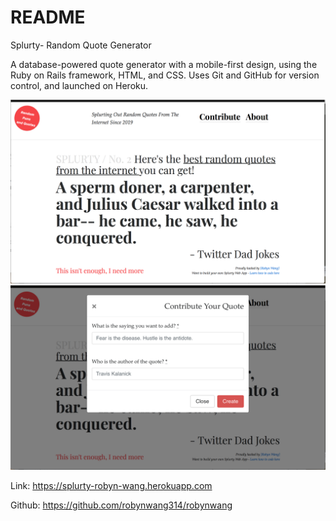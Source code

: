 # README

Splurty- Random Quote Generator

A database-powered quote generator with a mobile-first design, using the Ruby on Rails framework, HTML, and CSS. Uses Git and GitHub for version control, and launched on Heroku.

<img src="/app/assets/images/home.png" alt="App homepage">
<img src="/app/assets/images/contribute.png" alt="Contribute Quote">

Link: https://splurty-robyn-wang.herokuapp.com

Github: https://github.com/robynwang314/robynwang